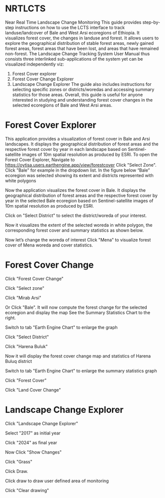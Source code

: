 # NRTLCTS
Near Real Time Landscape Change Monitoring
 This guide provides step-by-step instructions on how to use the LCTS interface to track landuse/landcover of Bale and West Arsi ecoregions of Ethiopia. It visualizes forest cover, the changes in landuse and forest. It allows users to explore the geographical distribution of stable forest areas, newly gained forest areas, forest areas that have been lost, and areas that have remained non-forest. 
The Landscape Change Tracking System User Manual thus consists three interlinked sub-applications of the system yet can be visualized independently viz:
1.	Forest Cover explorer
2.	Forest Cover Change Explorer
3.	Landscape Change Explorer
The guide also includes instructions for selecting specific zones or districts/woredas and accessing summary statistics for those areas. Overall, this guide is useful for anyone interested in studying and understanding forest cover changes in the selected ecoregions of Bale and West Arsi areas.
# Forest Cover Explorer
This application provides a visualization of forest cover in Bale and Arsi landscapes. It displays the geographical distribution of forest areas and the respective forest cover by year in each landscape based on Sentinel-satellite images of 10m spatial resolution as produced by ESRI.
To open the Forest Cover Explorer, 
Navigate to https://oytisa.users.earthengine.app/view/forestcover
 Click "Select Zone". 
 Click "Bale" for example in the dropdown list.
In the figure below “Bale” ecoregion was selected showing its extent and districts represented with white polygons

 

Now the application visualizes the forest cover in Bale. It displays the geographical distribution of forest areas and the respective forest cover by year in the selected Bale ecoregion based on Sentinel-satellite images of 10m spatial resolution as produced by ESRI.
 
 Click on "Select District" to select the district/woreda of your interest. 

 

Now it visualizes the extent of the selected woreda in white polygon, the corresponding forest cover and summary statistics as shown below.

 

Now let’s change the woreda of interest
 Click "Mena" to visualize forest cover of Mena woreda and cover statistics.

 

# Forest Cover Change
 Click "Forest Cover Change"
 
Click "Select zone"
 
 Click "Mirab Arsi"
 
 Or Click "Bale". It will now compute the forest change for the selected ecoregion and display the map
 See the Summary Statistics Chart to the right.
 
 Switch to tab "Earth Engine Chart" to enlarge the graph
 
 Click "Select District"
 
 Click "Harena Buluk"
 
Now it will display the forest cover change map and statistics of Harena Buluq district
 
 Switch to tab "Earth Engine Chart" to enlarge the summary statistics graph
 
Click "Forest Cover"

 Click "Land Cover Change"
 


# Landscape Change Explorer

 Click "Landscape Change Explorer"
 

Select "2017" as initial year

Click "2024" as final year


Now Click "Show Changes"
 
 
Click "Grass"
 

Click Draw.
 

Click draw to draw user defined area of monitoring
 

Click "Clear drawing"

